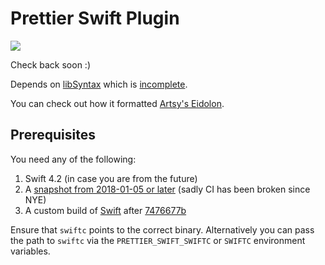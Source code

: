 # Prettier Swift Plugin

![](https://i.giphy.com/media/GNvOUgBvLzVwA/giphy.webp)

Check back soon :)

Depends on [libSyntax](https://github.com/apple/swift/blob/master/lib/Syntax)
which is [incomplete](https://github.com/apple/swift/blob/master/lib/Syntax/Status.md).

You can check out how it formatted [Artsy's Eidolon](https://github.com/sirlantis/eidolon/pull/1/files).

## Prerequisites

You need any of the following:

1. Swift 4.2 (in case you are from the future)
2. A [snapshot from 2018-01-05 or later](https://swift.org/download/#snapshots) (sadly CI has been broken since NYE)
3. A custom build of [Swift](https://github.com/apple/swift) after [7476677b](https://github.com/apple/swift/commit/7476677bb29619b2c0f1f9dcc1e67fa910240c9c)

Ensure that `swiftc` points to the correct binary.
Alternatively you can pass the path to `swiftc`
via the `PRETTIER_SWIFT_SWIFTC` or `SWIFTC` environment variables.

<!--

## Install

```bash
yarn add --dev --exact prettier @prettier/plugin-swift
```

## Configure

.prettierrc:

```json
{
  "plugins": ["prettier-swift"]
}
```

## Use

```bash
prettier --write "**/*.swift"
```
-->
